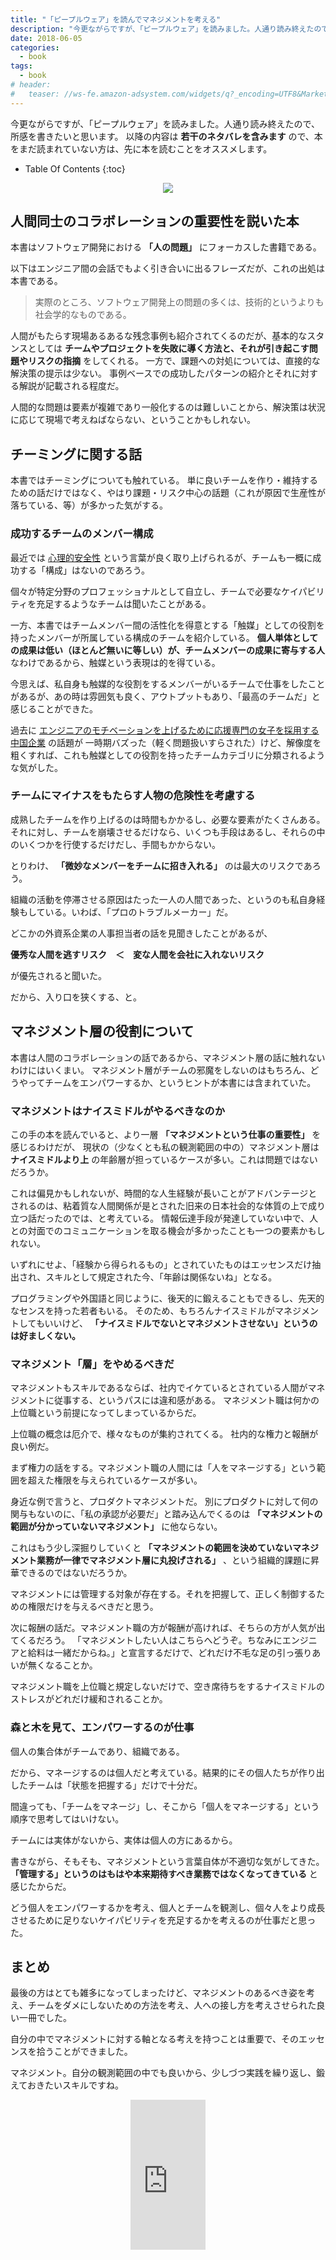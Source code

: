 ```yaml
---
title: "「ピープルウェア」を読んでマネジメントを考える"
description: "今更ながらですが、「ピープルウェア」を読みました。人通り読み終えたので、所感を書きたいと思います。以降の内容は若干のネタバレを含みますので、本をまだ読まれていない方は、先に本を読むことをオススメします。"
date: 2018-06-05
categories:
  - book
tags:
  - book
# header:
#   teaser: //ws-fe.amazon-adsystem.com/widgets/q?_encoding=UTF8&MarketPlace=JP&ASIN=4822281108&ServiceVersion=20070822&ID=AsinImage&WS=1&Format=_SL250_&tag=soudegesu-22
---
```


今更ながらですが、「ピープルウェア」を読みました。人通り読み終えたので、所感を書きたいと思います。
以降の内容は **若干のネタバレを含みます** ので、本をまだ読まれていない方は、先に本を読むことをオススメします。

* Table Of Contents
{:toc}

<div align="center">
<a target="_blank"  href="https://www.amazon.co.jp/gp/product/B00I96CJWO/ref=as_li_tl?ie=UTF8&camp=247&creative=1211&creativeASIN=B00I96CJWO&linkCode=as2&tag=soudegesu-22&linkId=6ae02fcebb6f0d35b7626bba2e51f880"><img border="0" src="//ws-fe.amazon-adsystem.com/widgets/q?_encoding=UTF8&MarketPlace=JP&ASIN=B00I96CJWO&ServiceVersion=20070822&ID=AsinImage&WS=1&Format=_SL250_&tag=soudegesu-22" ></a><img src="//ir-jp.amazon-adsystem.com/e/ir?t=soudegesu-22&l=am2&o=9&a=B00I96CJWO" width="1" height="1" border="0" alt="" style="border:none !important; margin:0px !important;" />
</div>

## 人間同士のコラボレーションの重要性を説いた本

本書はソフトウェア開発における **「人の問題」** にフォーカスした書籍である。

以下はエンジニア間の会話でもよく引き合いに出るフレーズだが、これの出処は本書である。

> 実際のところ、ソフトウェア開発上の問題の多くは、技術的というよりも社会学的なものである。

人間がもたらす現場あるあるな残念事例も紹介されてくるのだが、基本的なスタンスとしては
**チームやプロジェクトを失敗に導く方法と、それが引き起こす問題やリスクの指摘** をしてくれる。
一方で、課題への対処については、直接的な解決策の提示は少ない。
事例ベースでの成功したパターンの紹介とそれに対する解説が記載される程度だ。

人間的な問題は要素が複雑であり一般化するのは難しいことから、解決策は状況に応じて現場で考えねばならない、ということかもしれない。

## チーミングに関する話
本書ではチーミングについても触れている。
単に良いチームを作り・維持するための話だけではなく、やはり課題・リスク中心の話題（これが原因で生産性が落ちている、等）が多かった気がする。

### 成功するチームのメンバー構成

最近では [心理的安全性](https://bizhint.jp/keyword/101187) という言葉が良く取り上げられるが、チームも一概に成功する「構成」はないのであろう。

個々が特定分野のプロフェッショナルとして自立し、チームで必要なケイパビリティを充足するようなチームは聞いたことがある。

一方、本書ではチームメンバー間の活性化を得意とする「触媒」としての役割を持ったメンバーが所属している構成のチームを紹介している。
**個人単体としての成果は低い（ほとんど無いに等しい）が、チームメンバーの成果に寄与する人** なわけであるから、触媒という表現は的を得ている。

今思えば、私自身も触媒的な役割をするメンバーがいるチームで仕事をしたことがあるが、あの時は雰囲気も良く、アウトプットもあり、「最高のチームだ」と感じることができた。

過去に [エンジニアのモチベーションを上げるために応援専門の女子を採用する中国企業](http://okutta.blog.jp/archives/18749840.html) の話題が
一時期バズった（軽く問題扱いすらされた）けど、解像度を粗くすれば、これも触媒としての役割を持ったチームカテゴリに分類されるような気がした。

### チームにマイナスをもたらす人物の危険性を考慮する

成熟したチームを作り上げるのは時間もかかるし、必要な要素がたくさんある。
それに対し、チームを崩壊させるだけなら、いくつも手段はあるし、それらの中のいくつかを行使するだけだし、手間もかからない。

とりわけ、 **「微妙なメンバーをチームに招き入れる」** のは最大のリスクであろう。

組織の活動を停滞させる原因はたった一人の人間であった、というのも私自身経験もしている。いわば、「プロのトラブルメーカー」だ。

どこかの外資系企業の人事担当者の話を見聞きしたことがあるが、

**優秀な人間を逃すリスク　＜　変な人間を会社に入れないリスク**

が優先されると聞いた。

だから、入り口を狭くする、と。

## マネジメント層の役割について

本書は人間のコラボレーションの話であるから、マネジメント層の話に触れないわけにはいくまい。
マネジメント層がチームの邪魔をしないのはもちろん、どうやってチームをエンパワーするか、というヒントが本書には含まれていた。

### マネジメントはナイスミドルがやるべきなのか

この手の本を読んでいると、より一層 **「マネジメントという仕事の重要性」** を感じるわけだが、
現状の（少なくとも私の観測範囲の中の）マネジメント層は **ナイスミドルより上** の年齢層が担っているケースが多い。これは問題ではないだろうか。

これは偏見かもしれないが、時間的な人生経験が長いことがアドバンテージとされるのは、粘着質な人間関係が是とされた旧来の日本社会的な体質の上で成り立つ話だったのでは、と考えている。
情報伝達手段が発達していない中で、人との対面でのコミュニケーションを取る機会が多かったことも一つの要素かもしれない。

いずれにせよ、「経験から得られるもの」とされていたものはエッセンスだけ抽出され、スキルとして規定された今、「年齢は関係ないね」となる。

プログラミングや外国語と同じように、後天的に鍛えることもできるし、先天的なセンスを持った若者もいる。
そのため、もちろんナイスミドルがマネジメントしてもいいけど、 **「ナイスミドルでないとマネジメントさせない」というのは好ましくない。**

### マネジメント「層」をやめるべきだ

マネジメントもスキルであるならば、社内でイケているとされている人間がマネジメントに従事する、というパスには違和感がある。
マネジメント職は何かの上位職という前提になってしまっているからだ。

上位職の概念は厄介で、様々なものが集約されてくる。
社内的な権力と報酬が良い例だ。

まず権力の話をする。マネジメント職の人間には「人をマネージする」という範囲を超えた権限を与えられているケースが多い。

身近な例で言うと、プロダクトマネジメントだ。
別にプロダクトに対して何の関与もないのに、「私の承認が必要だ」と踏み込んでくるのは  **「マネジメントの範囲が分かっていないマネジメント」** に他ならない。

これはもう少し深掘りしていくと **「マネジメントの範囲を決めていないマネジメント業務が一律でマネジメント層に丸投げされる」** 、という組織的課題に昇華できるのではないだろうか。

マネジメントには管理する対象が存在する。それを把握して、正しく制御するための権限だけを与えるべきだと思う。

次に報酬の話だ。マネジメント職の方が報酬が高ければ、そちらの方が人気が出てくるだろう。
「マネジメントしたい人はこちらへどうぞ。ちなみにエンジニアと給料は一緒だからね。」と宣言するだけで、どれだけ不毛な足の引っ張りあいが無くなることか。

マネジメント職を上位職と規定しないだけで、空き席待ちをするナイスミドルのストレスがどれだけ緩和されることか。

### 森と木を見て、エンパワーするのが仕事

個人の集合体がチームであり、組織である。

だから、マネージするのは個人だと考えている。結果的にその個人たちが作り出したチームは「状態を把握する」だけで十分だ。

間違っても、「チームをマネージ」し、そこから「個人をマネージする」という順序で思考してはいけない。

チームには実体がないから、実体は個人の方にあるから。

書きながら、そもそも、マネジメントという言葉自体が不適切な気がしてきた。 **「管理する」というのはもはや本来期待すべき業務ではなくなってきている** と感じたからだ。

どう個人をエンパワーするかを考え、個人とチームを観測し、個々人をより成長させるために足りないケイパビリティを充足するかを考えるのが仕事だと思った。

## まとめ

最後の方はとても雑多になってしまったけど、マネジメントのあるべき姿を考え、チームをダメにしないための方法を考え、人への接し方を考えさせられた良い一冊でした。

自分の中でマネジメントに対する軸となる考えを持つことは重要で、そのエッセンスを拾うことができました。

マネジメント。自分の観測範囲の中でも良いから、少しづつ実践を繰り返し、鍛えておきたいスキルですね。

<div align="center">
<iframe style="width:120px;height:240px;" marginwidth="0" marginheight="0" scrolling="no" frameborder="0" src="https://rcm-fe.amazon-adsystem.com/e/cm?ref=qf_sp_asin_til&t=soudegesu-22&m=amazon&o=9&p=8&l=as1&IS2=1&detail=1&asins=4822281108&linkId=374d5bb38701eaa66d7dbd61a6f404fc&bc1=ffffff&lt1=_blank&fc1=333333&lc1=0066c0&bg1=ffffff&f=ifr">
</iframe>
</div>
